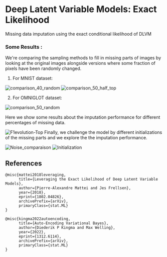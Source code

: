 # Deep Latent Variable Models: Exact Likelihood

Missing data imputation using the exact conditional likelihood of DLVM

### Some Results : 

We're comparing the sampling methods to fill in missing parts of images by looking at the original images alongside versions where some fraction of pixels have been randomly changed.
1. For MNIST dataset:

![comparison_40_random](https://github.com/souheib1/Deep-Latent-Variable-Models-exact-conditional-likelihood/assets/73786465/19affe32-e33e-4696-af51-ae723a585e0a)
![comparison_50_half_top](https://github.com/souheib1/Deep-Latent-Variable-Models-exact-conditional-likelihood/assets/73786465/7401728f-be44-4ec3-83ff-3f5bccfd2a2a)

2. For OMNIGLOT dataset:
   
![comparison_50_random](https://github.com/souheib1/Deep-Latent-Variable-Models-exact-conditional-likelihood/assets/73786465/39952121-1a21-4dc5-8605-ac28b342be64)

Here we show some results about the imputation performance for different percentages of missing data. 


![F1evolution-Top](https://github.com/souheib1/Deep-Latent-Variable-Models-exact-conditional-likelihood/assets/73786465/d8c4b090-3ede-48d4-905e-a827e0cad99f)
Finally, we challenge the model by different initializations of the missing parts and we explore the the imputation performance. 

![Noise_comparaison](https://github.com/souheib1/Deep-Latent-Variable-Models-exact-conditional-likelihood/assets/73786465/4efce873-5bca-4071-adc3-45ca86a27074)
![Initialization](https://github.com/souheib1/Deep-Latent-Variable-Models-exact-conditional-likelihood/assets/73786465/9ff0cbf6-2dc4-493c-bd65-21eefe3570ac)


## References
```
@misc{mattei2018leveraging,
      title={Leveraging the Exact Likelihood of Deep Latent Variable Models}, 
      author={Pierre-Alexandre Mattei and Jes Frellsen},
      year={2018},
      eprint={1802.04826},
      archivePrefix={arXiv},
      primaryClass={stat.ML}
}

@misc{kingma2022autoencoding,
      title={Auto-Encoding Variational Bayes}, 
      author={Diederik P Kingma and Max Welling},
      year={2022},
      eprint={1312.6114},
      archivePrefix={arXiv},
      primaryClass={stat.ML}
}
```
